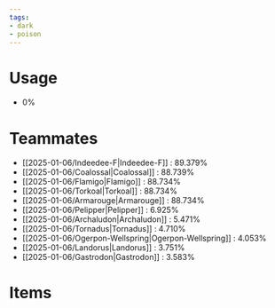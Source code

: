 ```yaml
---
tags:
- dark
- poison
---
```

# Usage
- 0%
# Teammates
- [[2025-01-06/Indeedee-F|Indeedee-F]] : 89.379%
- [[2025-01-06/Coalossal|Coalossal]] : 88.739%
- [[2025-01-06/Flamigo|Flamigo]] : 88.734%
- [[2025-01-06/Torkoal|Torkoal]] : 88.734%
- [[2025-01-06/Armarouge|Armarouge]] : 88.734%
- [[2025-01-06/Pelipper|Pelipper]] : 6.925%
- [[2025-01-06/Archaludon|Archaludon]] : 5.471%
- [[2025-01-06/Tornadus|Tornadus]] : 4.710%
- [[2025-01-06/Ogerpon-Wellspring|Ogerpon-Wellspring]] : 4.053%
- [[2025-01-06/Landorus|Landorus]] : 3.751%
- [[2025-01-06/Gastrodon|Gastrodon]] : 3.583%
# Items